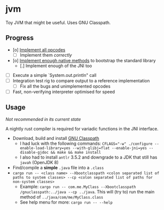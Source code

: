 # jvm

Toy JVM that might be useful. Uses GNU Classpath.

## Progress

* [o] [Implement all opcodes](src/interpreter/insn/instruction.rs)
  * [ ] Implement them *correctly*
* [o] [Implement enough native methods](src/bootstrap.rs) to bootstrap the standard library
  * [.] Implement enough of the JNI too
* [ ] Execute a simple `System.out.println" call
* [ ] Integration test rig to compare output to a reference implementation
  * [ ] Fix all the bugs and unimplemented opcodes
* [ ] Fast, non-verifying interpreter optimised for speed

## Usage

*Not recommended in its current state*

A nightly rust compiler is required for variadic functions in the JNI interface.

* Download, build and install [GNU Classpath](https://www.gnu.org/software/classpath/faq/faq.html#faq3_5)
    * I had luck with the following commands: `CFLAGS="-w" ./configure --enable-load-library=yes --with-glibj=flat --enable-jni=yes --disable-gjdoc && make && make install`
    * I also had to install `antlr` 3.5.2 and downgrade to a JDK that still has `javah` (OpenJDK 8)
* Find/compile a **simple** `.java` file into a `.class`
* `cargo run -- <class name> --Xbootclasspath <colon separated list of paths to system classes> --cp <colon separated list of paths for non-system classes>`
    * Example: `cargo run -- com.me.MyClass --Xbootclasspath /gnuclasspath:../java --cp ../java`. This will (try to) run the main method of `../java/com/me/MyClass.class`
    * See help menu for more: `cargo run -- --help`
